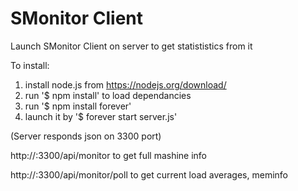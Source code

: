 # SMonitor Client

Launch SMonitor Client on server to get statististics from it

To install:
  1. install node.js from https://nodejs.org/download/
  2. run '$ npm install' to load dependancies
  3. run '$ npm install forever'
  4. launch it by '$ forever start server.js'

(Server responds json on 3300 port)

http://<serverurl>:3300/api/monitor to get full mashine info

http://<serverurl>:3300/api/monitor/poll to get current load averages, meminfo


